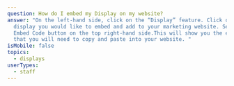 ```yaml
---
question: How do I embed my Display on my website?
answer: "On the left-hand side, click on the “Display” feature. Click on the
  display you would like to embed and add to your marketing website. Select the
  Embed Code button on the top right-hand side.This will show you the embed code
  that you will need to copy and paste into your website. "
isMobile: false
topics:
  - displays
userTypes:
  - staff
---
```

